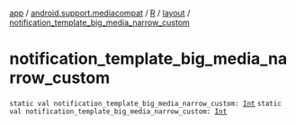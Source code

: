 [app](../../../index.md) / [android.support.mediacompat](../../index.md) / [R](../index.md) / [layout](index.md) / [notification_template_big_media_narrow_custom](./notification_template_big_media_narrow_custom.md)

# notification_template_big_media_narrow_custom

`static val notification_template_big_media_narrow_custom: `[`Int`](https://kotlinlang.org/api/latest/jvm/stdlib/kotlin/-int/index.html)
`static val notification_template_big_media_narrow_custom: `[`Int`](https://kotlinlang.org/api/latest/jvm/stdlib/kotlin/-int/index.html)